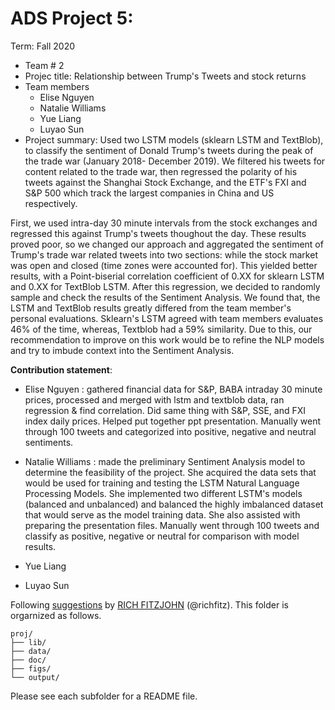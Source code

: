 # ADS Project 5: 

Term: Fall 2020

+ Team # 2
+ Projec title: Relationship between Trump's Tweets and stock returns 
+ Team members
	+ Elise Nguyen
	+ Natalie Williams
	+ Yue Liang 
	+ Luyao Sun 
+ Project summary: Used two LSTM models (sklearn LSTM and TextBlob), to classify the sentiment of Donald Trump's tweets during the peak of the trade war (January 2018- December 2019). We filtered his tweets for content related to the trade war, then regressed the polarity of his tweets against the Shanghai Stock Exchange, and the ETF's FXI and S&P 500 which track the largest companies in China and US respectively. 

First, we used intra-day 30 minute intervals from the stock exchanges and regressed this against Trump's tweets thoughout the day. These results proved poor, so we changed our approach and aggregated the sentiment of Trump's trade war related tweets into two sections: while the stock market was open and closed (time zones were accounted for). This yielded better results, with a Point-biserial correlation coefficient of 0.XX for sklearn LSTM and 0.XX for TextBlob LSTM. After this regression, we decided to randomly sample and check the results of the Sentiment Analysis. We found that, the LSTM and TextBlob results greatly differed from the team member's personal evaluations. Sklearn's LSTM agreed with team members evaluates 46% of the time, whereas, Textblob had a 59% similarity. Due to this, our recommendation to improve on this work would be to refine the NLP models and try to imbude context into the Sentiment Analysis. 
	
**Contribution statement**: 
+ Elise Nguyen : gathered financial data for S&P, BABA intraday 30 minute prices, processed and merged with lstm and textblob data, ran regression & find correlation. Did same thing with S&P, SSE, and FXI index daily prices. Helped put together ppt presentation. Manually went through 100 tweets and categorized into positive, negative and neutral sentiments.
	
+ Natalie Williams : made the preliminary Sentiment Analysis model to determine the feasibility of the project. She acquired the data sets that would be used for training and testing the LSTM Natural Language Processing Models. She implemented two different LSTM's models (balanced and unbalanced) and balanced the highly imbalanced dataset that would serve as the model training data. She also assisted with preparing the presentation files. Manually went through 100 tweets and classify as positive, negative or neutral for comparison with model results. 

+ Yue Liang 
+ Luyao Sun 

Following [suggestions](http://nicercode.github.io/blog/2013-04-05-projects/) by [RICH FITZJOHN](http://nicercode.github.io/about/#Team) (@richfitz). This folder is orgarnized as follows.

```
proj/
├── lib/
├── data/
├── doc/
├── figs/
└── output/
```

Please see each subfolder for a README file.
